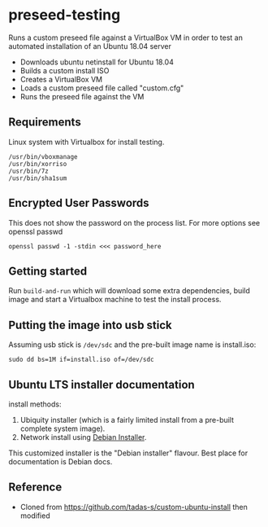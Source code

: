 # preseed-testing

Runs a custom preseed file against a VirtualBox VM in order to test an automated installation of an Ubuntu 18.04 server

* Downloads ubuntu netinstall for Ubuntu 18.04
* Builds a custom install ISO
* Creates a VirtualBox VM
* Loads a custom preseed file called "custom.cfg"
* Runs the preseed file against the VM

## Requirements

Linux system with Virtualbox for install testing.

```shell
/usr/bin/vboxmanage
/usr/bin/xorriso
/usr/bin/7z
/usr/bin/sha1sum
```



## Encrypted User Passwords

This does not show the password on the process list. For more options see openssl passwd

```shell
openssl passwd -1 -stdin <<< password_here
```

## Getting started

Run `build-and-run` which will download some extra dependencies, build image and start
a Virtualbox machine to test the install process.

## Putting the image into usb stick

Assuming usb stick is `/dev/sdc` and the pre-built image name is install.iso:

```
sudo dd bs=1M if=install.iso of=/dev/sdc
```

## Ubuntu LTS installer documentation

install methods:

1. Ubiquity installer (which is a fairly limited install from a pre-built complete system 
   image).
2. Network install using [Debian Installer][1].

This customized installer is the "Debian installer" flavour. Best place for documentation
is Debian docs.

[1]: https://wiki.debian.org/DebianInstaller/

## Reference

* Cloned from https://github.com/tadas-s/custom-ubuntu-install then modified

